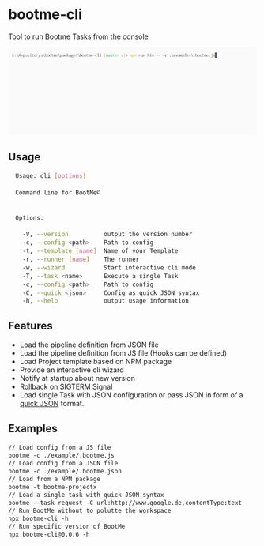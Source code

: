 # bootme-cli

Tool to run Bootme Tasks from the console

![cli](/media/bootme-cli.gif)

## Usage

```sh
  Usage: cli [options]

  Command line for BootMe©


  Options:

    -V, --version          output the version number
    -c, --config <path>    Path to config
    -t, --template [name]  Name of your Template
    -r, --runner [name]    The runner
    -w, --wizard           Start interactive cli mode
    -T, --task <name>      Execute a single Task
    -c, --config <path>    Path to config
    -C, --quick <json>     Config as quick JSON syntax
    -h, --help             output usage information
```

## Features
- Load the pipeline definition from JSON file
- Load the pipeline definition from JS file (Hooks can be defined)
- Load Project template based on NPM package
- Provide an interactive cli wizard
- Notify at startup about new version
- Rollback on SIGTERM Signal
- Load single Task with JSON configuration or pass JSON in form of a [quick JSON](https://github.com/mcollina/tinysonic) format.


## Examples

```
// Load config from a JS file
bootme -c ./example/.bootme.js
// Load config from a JSON file
bootme -c ./example/.bootme.json
// Load from a NPM package
bootme -t bootme-projectx
// Load a single task with quick JSON syntax
bootme --task request -C url:http://www.google.de,contentType:text
// Run BootMe without to polutte the workspace
npx bootme-cli -h
// Run specific version of BootMe
npx bootme-cli@0.0.6 -h
```
